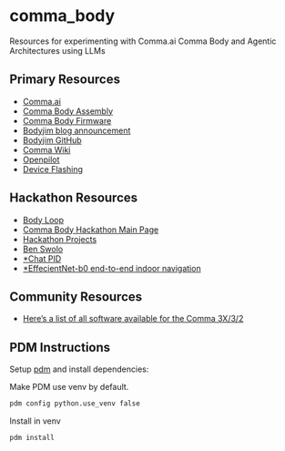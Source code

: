 # comma_body
Resources for experimenting with Comma.ai Comma Body and Agentic Architectures using LLMs

## Primary Resources
- [Comma.ai](https://comma.ai/)
- [Comma Body Assembly](https://comma.ai/setup/comma-body)
- [Comma Body Firmware](https://github.com/commaai/body)
- [Bodyjim blog announcement](https://blog.comma.ai/096release/#bodyjim)
- [Bodyjim GitHub](https://github.com/commaai/body-jim)
- [Comma Wiki](https://github.com/commaai/openpilot/wiki)
- [Openpilot](https://github.com/commaai/openpilot)
- [Device Flashing](https://flash.comma.ai/)

## Hackathon Resources
- [Body Loop](https://github.com/geohot/body_loop)
- [Comma Body Hackathon Main Page](https://commahack4.devpost.com/)
- [Hackathon Projects](https://commahack4.devpost.com/project-gallery)
- [Ben Swolo](https://devpost.com/software/ben-swolo-learns-to-drive-through-hallways)
- [*Chat PID ](https://devpost.com/software/chatpid)
- [*EffecientNet-b0 end-to-end indoor navigation](https://devpost.com/software/klay-dunker)


## Community Resources
- [Here’s a list of all software available for the Comma 3X/3/2](https://bderkhan.com/comma-ai-openpilot/#google_vignette)

## PDM Instructions
Setup [pdm](https://pdm.fming.dev/) and install dependencies:

Make PDM use venv by default.
```bash
pdm config python.use_venv false
```

Install in venv
```bash
pdm install
```